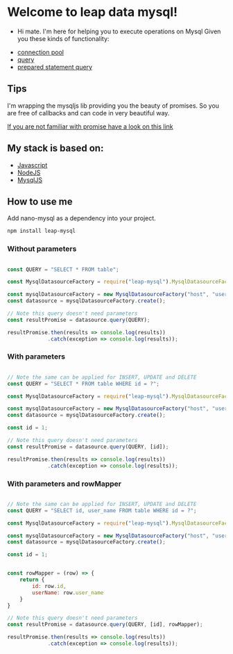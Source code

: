 Welcome to leap data mysql!
===================

* Hi mate. I'm here for helping you to execute operations on Mysql
Given you these kinds of functionality:
 - [connection pool](https://github.com/mysqljs/mysql#pooling-connections)
 - [query](https://github.com/mysqljs/mysql#introduction)
 - [prepared statement query](https://github.com/mysqljs/mysql#preparing-queries)

Tips
-------------
I'm wrapping the mysqljs lib providing you the beauty of promises. So you are free of callbacks and can code in very beautiful way.

[If you are not familiar with promise have a look on this link](https://developer.mozilla.org/en-US/docs/Web/JavaScript/Reference/Global_Objects/Promise)

My stack is based on:
-------------
* [Javascript](https://developer.mozilla.org/bm/docs/Web/JavaScript)
* [NodeJS](https://nodejs.org/en/)
* [MysqlJS](https://github.com/mysqljs/mysql)

## How to use me

Add nano-mysql as a dependency into your project.

```bash
npm install leap-mysql
```

### Without parameters
```javascript

const QUERY = "SELECT * FROM table";

const MysqlDatasourceFactory = require("leap-mysql").MysqlDatasourceFactory;

const mysqlDatasourceFactory = new MysqlDatasourceFactory("host", "user", "pass", 1, "database"});
const datasource = mysqlDatasourceFactory.create();

// Note this query doesn't need parameters
const resultPromise = datasource.query(QUERY);

resultPromise.then(results => console.log(results))
             .catch(exception => console.log(results));

```
### With parameters
```javascript

// Note the same can be applied for INSERT, UPDATE and DELETE
const QUERY = "SELECT * FROM table WHERE id = ?";

const MysqlDatasourceFactory = require("leap-mysql").MysqlDatasourceFactory;

const mysqlDatasourceFactory = new MysqlDatasourceFactory("host", "user", "pass", 1, "database"});
const datasource = mysqlDatasourceFactory.create();

const id = 1;

// Note this query doesn't need parameters
const resultPromise = datasource.query(QUERY, [id]);

resultPromise.then(results => console.log(results))
             .catch(exception => console.log(results));

```

### With parameters and rowMapper
```javascript

// Note the same can be applied for INSERT, UPDATE and DELETE
const QUERY = "SELECT id, user_name FROM table WHERE id = ?";

const MysqlDatasourceFactory = require("leap-mysql").MysqlDatasourceFactory;

const mysqlDatasourceFactory = new MysqlDatasourceFactory("host", "user", "pass", 1, "database"});
const datasource = mysqlDatasourceFactory.create();

const id = 1;


const rowMapper = (row) => {
    return {
        id: row.id,
        userName: row.user_name
    }
}

// Note this query doesn't need parameters
const resultPromise = datasource.query(QUERY, [id], rowMapper);

resultPromise.then(results => console.log(results))
             .catch(exception => console.log(results));

```

